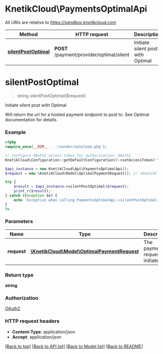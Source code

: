 # KnetikCloud\PaymentsOptimalApi

All URIs are relative to *https://sandbox.knetikcloud.com*

Method | HTTP request | Description
------------- | ------------- | -------------
[**silentPostOptimal**](PaymentsOptimalApi.md#silentPostOptimal) | **POST** /payment/provider/optimal/silent | Initiate silent post with Optimal


# **silentPostOptimal**
> string silentPostOptimal($request)

Initiate silent post with Optimal

Will return the url for a hosted payment endpoint to post to. See Optimal documentation for details.

### Example
```php
<?php
require_once(__DIR__ . '/vendor/autoload.php');

// Configure OAuth2 access token for authorization: OAuth2
KnetikCloud\Configuration::getDefaultConfiguration()->setAccessToken('YOUR_ACCESS_TOKEN');

$api_instance = new KnetikCloud\Api\PaymentsOptimalApi();
$request = new \KnetikCloud\Model\OptimalPaymentRequest(); // \KnetikCloud\Model\OptimalPaymentRequest | The payment request to initiate

try {
    $result = $api_instance->silentPostOptimal($request);
    print_r($result);
} catch (Exception $e) {
    echo 'Exception when calling PaymentsOptimalApi->silentPostOptimal: ', $e->getMessage(), PHP_EOL;
}
?>
```

### Parameters

Name | Type | Description  | Notes
------------- | ------------- | ------------- | -------------
 **request** | [**\KnetikCloud\Model\OptimalPaymentRequest**](../Model/OptimalPaymentRequest.md)| The payment request to initiate | [optional]

### Return type

**string**

### Authorization

[OAuth2](../../README.md#OAuth2)

### HTTP request headers

 - **Content-Type**: application/json
 - **Accept**: application/json

[[Back to top]](#) [[Back to API list]](../../README.md#documentation-for-api-endpoints) [[Back to Model list]](../../README.md#documentation-for-models) [[Back to README]](../../README.md)

